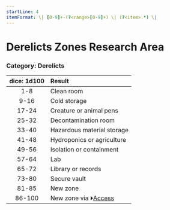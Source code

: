 ```yaml
---
startLine: 4
itemFormat: \| [0-9]+-(?<range>[0-9]+) \| (?<item>.*) \|
---
```

# Derelicts Zones Research Area
### Category: Derelicts

| dice: 1d100 | Result |
|:----:|:-------|
| 1-8 | Clean room |
| 9-16 | Cold storage |
| 17-24 | Creature or animal pens |
| 25-32 | Decontamination room |
| 33-40 | Hazardous material storage |
| 41-48 | Hydroponics or agriculture |
| 49-56 | Isolation or containment |
| 57-64 | Lab |
| 65-72 | Library or records |
| 73-80 | Secure vault |
| 81-85 | New zone |
| 86-100 | New zone via ⏵[Access](Derelicts_Zones_Access_Area.md) |